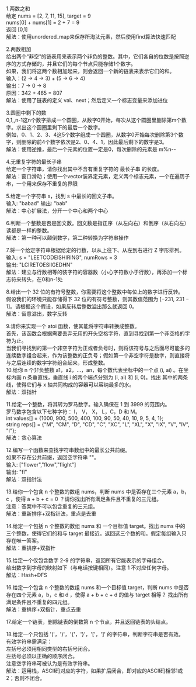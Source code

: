 1.两数之和  
  给定 nums = [2, 7, 11, 15], target = 9  
  nums[0] + nums[1] = 2 + 7 = 9  
  返回 [0,1]  
  解法：使用unordered_map来保存所淘汰元素，然后使用find算法快速匹配  

2.两数相加  
  给出两个“非空”的链表用来表示两个非负的整数。其中，它们各自的位数是按照逆序的方式存储的，并且它们的每个节点只能存储1个数字。  
  如果，我们将这两个数相加起来，则会返回一个新的链表来表示它们的和。  
  输入：(2 -> 4 -> 3) + (5 -> 6 -> 4)  
  输出：7 -> 0 -> 8  
  原因：342 + 465 = 807  
  解法：使用了链表的定义 val、next；然后定义一个标志变量来添加进位  
  
3.圆圈中剩下的数  
  0,1,,n-1这n个数字排成一个圆圈，从数字0开始，每次从这个圆圈里删除第m个数字。求出这个圆圈里剩下的最后一个数字。  
  例如，0、1、2、3、4这5个数字组成一个圆圈，从数字0开始每次删除第3个数字，则删除的前4个数字依次是2、0、4、1，因此最后剩下的数字是3。  
  解法：使用逆推，最后一个元素的位置一定是0，每次删除的元素是 m%n--  
  
4.无重复字符的最长子串  
  给定一个字符串，请你找出其中不含有重复字符的 最长子串 的长度。  
  解法：窗口滑动；使用一个vector装界定元素，定义两个标志元素，一个在遍历子串，一个用来保存不重复的界限  
  
5.给定一个字符串 s，找到 s 中最长的回文子串。  
  输入: "babad"   输出: "bab"  
  解法：中心扩展法，分开一个中心和两个中心  
  
6.判断一个整数是否是回文数。回文数是指正序（从左向右）和倒序（从右向左）读都是一样的整数。  
  解法：第一种可以颠倒数字，第二种转换为字符串操作  

7.将一个给定字符串根据给定的行数，以从上往下、从左到右进行 Z 字形排列。  
  输入: s = "LEETCODEISHIRING", numRows = 3  
  输出: "LCIRETOESIIGEDHN"  
  解法：建立与行数相等的装字符的容器数（小心字符数小于行数），再添加一个标志符来转头，在0和n-1处  
  
8.给出一个 32 位的有符号整数，你需要将这个整数中每位上的数字进行反转。  
  假设我们的环境只能存储得下 32 位的有符号整数，则其数值范围为 [−231,  231 − 1]。请根据这个假设，如果反转后整数溢出那么就返回 0。  
  解法：留意溢出，数字反转

9.请你来实现一个 atoi 函数，使其能将字符串转换成整数。  
  首先，该函数会根据需要丢弃无用的开头空格字符，直到寻找到第一个非空格的字符为止。  
  当我们寻找到的第一个非空字符为正或者负号时，则将该符号与之后面尽可能多的连续数字组合起来，作为该整数的正负号；假如第一个非空字符是数字，则直接将     与之后连续的数字字符组合起来，形成整数。  
10.给你 n 个非负整数 a1，a2，...，an，每个数代表坐标中的一个点 (i, ai) 。在坐标内画 n 条垂直线，垂直线 i 的两个端点分别为 (i, ai) 和 (i, 0)。找出   其中的两条线，使得它们与 x 轴共同构成的容器可以容纳最多的水。  
  解法：双指针
  
11.给定一个整数，将其转为罗马数字。输入确保在 1 到 3999 的范围内。  
  罗马数字包含以下七种字符： I， V， X， L，C，D 和 M。  
  int values[] = {1000, 900, 500, 400, 100, 90, 50, 40, 10, 9, 5, 4, 1};  
  string reps[] = {"M", "CM", "D", "CD", "C", "XC", "L", "XL", "X", "IX", "V", "IV", "I"};  
  解法：贪心算法   
  
12.编写一个函数来查找字符串数组中的最长公共前缀。  
  如果不存在公共前缀，返回空字符串 ""。  
  输入: ["flower","flow","flight"]  
  输出: "fl"  
  解法：双指针法  
  
13.给你一个包含 n 个整数的数组 nums，判断 nums 中是否存在三个元素 a，b，c ，使得 a + b + c = 0 ？请你找出所有满足条件且不重复的三元组。   
  注意：答案中不可以包含重复的三元组。  
  解法：重新排序+双指针法，重点是去重  
  
14.给定一个包括 n 个整数的数组 nums 和 一个目标值 target。找出 nums 中的三个整数，使得它们的和与 target 最接近。返回这三个数的和。假定每组输入只     存在唯一答案。  
  解法：重排序+双指针  

15.给定一个仅包含数字 2-9 的字符串，返回所有它能表示的字母组合。  
   给出数字到字母的映射如下（与电话按键相同）。注意 1 不对应任何字母。  
   解法：Hash+DFS
   
16.给定一个包含 n 个整数的数组 nums 和一个目标值 target，判断 nums 中是否存在四个元素 a，b，c 和 d ，使得 a + b + c + d 的值与 target 相等？        找出所有满足条件且不重复的四元组。  
   解法：重排序+双指针，重点去重
   
17.给定一个链表，删除链表的倒数第 n 个节点，并且返回链表的头结点。  

18.给定一个只包括 '('，')'，'{'，'}'，'['，']' 的字符串，判断字符串是否有效。  
   有效字符串需满足：  
   左括号必须用相同类型的右括号闭合。  
   左括号必须以正确的顺序闭合。  
   注意空字符串可被认为是有效字符串。  
   解法：运用栈，ASCII码对应的字符，如果扩后闭合，即对应的ASCII码相邻1或2；否则不闭合。  
